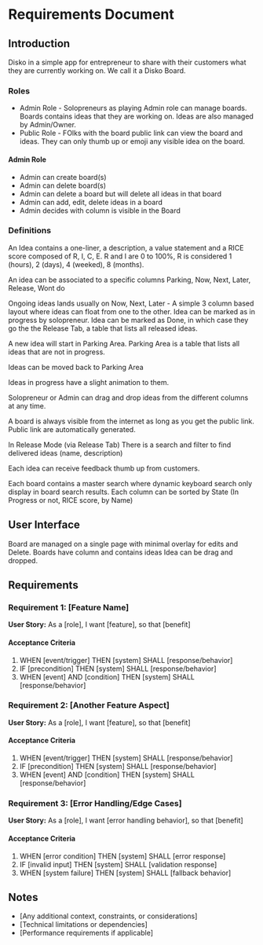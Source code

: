 # Requirements Document

## Introduction

Disko in a simple app for entrepreneur to share with their customers what they are currently working on. We call it a Disko Board.

### Roles

- Admin Role - Solopreneurs as playing Admin role can manage boards. Boards contains ideas that they are working on. Ideas are also managed by Admin/Owner.
- Public Role - FOlks with the board public link can view the board and ideas. They can only thumb up or emoji any visible idea on the board.

#### Admin Role

- Admin can create board(s)
- Admin can delete board(s)
- Admin can delete a board but will delete all ideas in that board
- Admin can add, edit, delete ideas in a board
- Admin decides with column is visible in the Board

### Definitions

An Idea contains a one-liner, a description, a value statement and a RICE score composed of R, I, C, E. R and I are 0 to 100%, R is considered 1 (hours), 2 (days), 4 (weeked), 8 (months).

An idea can be associated to a specific columns Parking, Now, Next, Later, Release, Wont do

Ongoing ideas lands usually on Now, Next, Later - A simple 3 column based layout where ideas can float from one to the other. Idea can be marked as in progress by solopreneur. Idea can be marked as Done, in which case they go the the Release Tab, a table that lists all released ideas.

A new idea will start in Parking Area. Parking Area is a table that lists all ideas that are not in progress. 

Ideas can be moved back to Parking Area

Ideas in progress have a slight animation to them.

Solopreneur or Admin can drag and drop ideas from the different columns at any time.

A board is always visible from the internet as long as you get the public link. Public link are automatically generated. 

In Release Mode (via Release Tab)
There is a search and filter to find delivered ideas (name, description)

Each idea can receive feedback thumb up from customers. 

Each board contains a master search where dynamic keyboard search only display in board search results. Each column can be sorted by State (In Progress or not, RICE score, by Name)

## User Interface

Board are managed on a single page with minimal overlay for edits and Delete.
Boards have column and contains ideas
Idea can be drag and dropped.


## Requirements

### Requirement 1: [Feature Name]

**User Story:** As a [role], I want [feature], so that [benefit]

#### Acceptance Criteria

1. WHEN [event/trigger] THEN [system] SHALL [response/behavior]
2. IF [precondition] THEN [system] SHALL [response/behavior]
3. WHEN [event] AND [condition] THEN [system] SHALL [response/behavior]

### Requirement 2: [Another Feature Aspect]

**User Story:** As a [role], I want [feature], so that [benefit]

#### Acceptance Criteria

1. WHEN [event/trigger] THEN [system] SHALL [response/behavior]
2. IF [precondition] THEN [system] SHALL [response/behavior]
3. WHEN [event] AND [condition] THEN [system] SHALL [response/behavior]

### Requirement 3: [Error Handling/Edge Cases]

**User Story:** As a [role], I want [error handling behavior], so that [benefit]

#### Acceptance Criteria

1. WHEN [error condition] THEN [system] SHALL [error response]
2. IF [invalid input] THEN [system] SHALL [validation response]
3. WHEN [system failure] THEN [system] SHALL [fallback behavior]

## Notes

- [Any additional context, constraints, or considerations]
- [Technical limitations or dependencies]
- [Performance requirements if applicable]